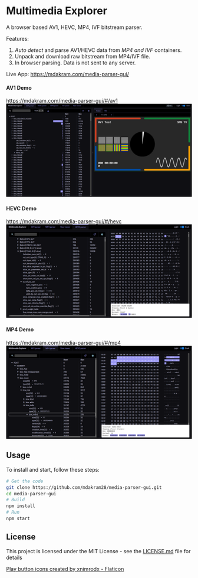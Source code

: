 # Multimedia Explorer

A browser based AV1, HEVC, MP4, IVF bitstream parser.

Features:
1. *Auto detect* and parse AV1/HEVC data from *MP4 and IVF* containers.
2. Unpack and download raw bitstream from MP4/IVF file.
2. In browser parsing. Data is not sent to any server.

Live App: https://mdakram.com/media-parser-gui/

#### AV1 Demo
https://mdakram.com/media-parser-gui/#/av1
![](public/ss_av1.png)

#### HEVC Demo
https://mdakram.com/media-parser-gui/#/hevc
![](public/ss_hevc.png)

#### MP4 Demo
https://mdakram.com/media-parser-gui/#/mp4
![](public/ss_mp4.png)


## Usage

To install and start, follow these steps:

```bash
# Get the code
git clone https://github.com/mdakram28/media-parser-gui.git
cd media-parser-gui
# Build
npm install
# Run
npm start
```

## License

This project is licensed under the MIT License - see the [LICENSE.md](LICENSE.md) file for details




<a href="https://www.flaticon.com/free-icons/play-button" title="play button icons">Play button icons created by xnimrodx - Flaticon</a>